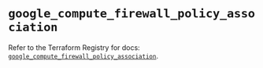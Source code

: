 # `google_compute_firewall_policy_association`

Refer to the Terraform Registry for docs: [`google_compute_firewall_policy_association`](https://registry.terraform.io/providers/hashicorp/google/6.49.0/docs/resources/compute_firewall_policy_association).
